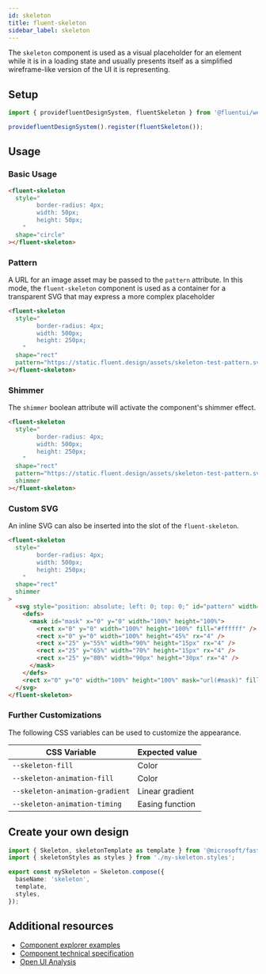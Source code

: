 ```yaml
---
id: skeleton
title: fluent-skeleton
sidebar_label: skeleton
---
```


The `skeleton` component is used as a visual placeholder for an element while it is in a loading state and usually presents itself as a simplified wireframe-like version of the UI it is representing.

## Setup

```ts
import { providefluentDesignSystem, fluentSkeleton } from '@fluentui/web-components';

providefluentDesignSystem().register(fluentSkeleton());
```

## Usage

### Basic Usage

```html
<fluent-skeleton
  style="
        border-radius: 4px;
        width: 50px;
        height: 50px;
    "
  shape="circle"
></fluent-skeleton>
```

### Pattern

A URL for an image asset may be passed to the `pattern` attribute. In this mode, the `fluent-skeleton` component is used as a container for a transparent SVG that may express a more complex placeholder

```html
<fluent-skeleton
  style="
        border-radius: 4px;
        width: 500px;
        height: 250px;
    "
  shape="rect"
  pattern="https://static.fluent.design/assets/skeleton-test-pattern.svg"
></fluent-skeleton>
```

### Shimmer

The `shimmer` boolean attribute will activate the component's shimmer effect.

```html
<fluent-skeleton
  style="
        border-radius: 4px;
        width: 500px;
        height: 250px;
    "
  shape="rect"
  pattern="https://static.fluent.design/assets/skeleton-test-pattern.svg"
  shimmer
></fluent-skeleton>
```

### Custom SVG

An inline SVG can also be inserted into the slot of the `fluent-skeleton`.

```html
<fluent-skeleton
  style="
        border-radius: 4px;
        width: 500px;
        height: 250px;
    "
  shape="rect"
  shimmer
>
  <svg style="position: absolute; left: 0; top: 0;" id="pattern" width="100%" height="100%">
    <defs>
      <mask id="mask" x="0" y="0" width="100%" height="100%">
        <rect x="0" y="0" width="100%" height="100%" fill="#ffffff" />
        <rect x="0" y="0" width="100%" height="45%" rx="4" />
        <rect x="25" y="55%" width="90%" height="15px" rx="4" />
        <rect x="25" y="65%" width="70%" height="15px" rx="4" />
        <rect x="25" y="80%" width="90px" height="30px" rx="4" />
      </mask>
    </defs>
    <rect x="0" y="0" width="100%" height="100%" mask="url(#mask)" fill="#ffffff" />
  </svg>
</fluent-skeleton>
```

### Further Customizations

The following CSS variables can be used to customize the appearance.

| CSS Variable                    | Expected value  |
| ------------------------------- | --------------- |
| `--skeleton-fill`               | Color           |
| `--skeleton-animation-fill`     | Color           |
| `--skeleton-animation-gradient` | Linear gradient |
| `--skeleton-animation-timing`   | Easing function |

## Create your own design

```ts
import { Skeleton, skeletonTemplate as template } from '@microsoft/fast-foundation';
import { skeletonStyles as styles } from './my-skeleton.styles';

export const mySkeleton = Skeleton.compose({
  baseName: 'skeleton',
  template,
  styles,
});
```

## Additional resources

- [Component explorer examples](https://explore.fast.design/components/fast-skeleton)
- [Component technical specification](https://github.com/microsoft/fast/blob/master/packages/web-components/fast-foundation/src/skeleton/skeleton.spec.md)
- [Open UI Analysis](https://open-ui.org/components/skeleton.research)
